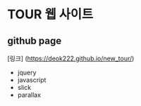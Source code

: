 # TOUR 웹 사이트

## github page

[링크] (https://deok222.github.io/new_tour/)

- jquery
- javascript
- slick
- parallax
